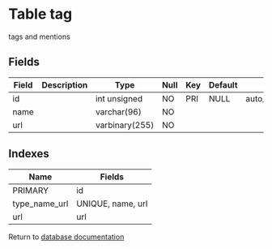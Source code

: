 Table tag
===========

tags and mentions

Fields
------

| Field | Description | Type           | Null | Key | Default | Extra          |
| ----- | ----------- | -------------- | ---- | --- | ------- | -------------- |
| id    |             | int unsigned   | NO   | PRI | NULL    | auto_increment |
| name  |             | varchar(96)    | NO   |     |         |                |
| url   |             | varbinary(255) | NO   |     |         |                |

Indexes
------------

| Name          | Fields            |
| ------------- | ----------------- |
| PRIMARY       | id                |
| type_name_url | UNIQUE, name, url |
| url           | url               |


Return to [database documentation](help/database)

